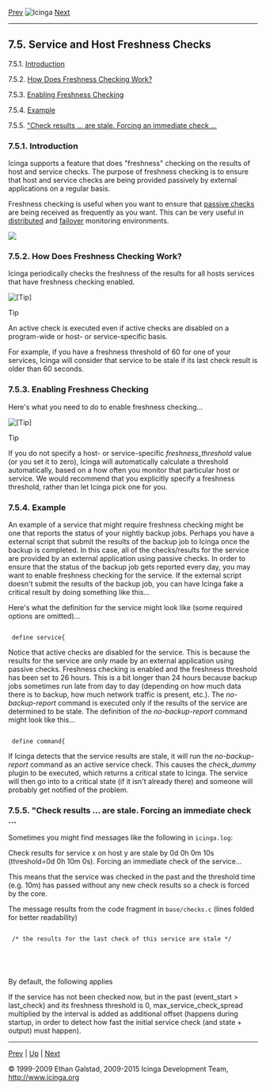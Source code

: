 [Prev](volatileservices.md) ![Icinga](../images/logofullsize.png "Icinga") [Next](distributed.md)

* * * * *

7.5. Service and Host Freshness Checks
--------------------------------------

7.5.1. [Introduction](freshness.md#introduction)

7.5.2. [How Does Freshness Checking Work?](freshness.md#howitworks)

7.5.3. [Enabling Freshness Checking](freshness.md#enable)

7.5.4. [Example](freshness.md#example)

7.5.5. ["Check results ... are stale. Forcing an immediate check
...](freshness.md#stale)

### 7.5.1. Introduction

Icinga supports a feature that does "freshness" checking on the results
of host and service checks. The purpose of freshness checking is to
ensure that host and service checks are being provided passively by
external applications on a regular basis.

Freshness checking is useful when you want to ensure that [passive
checks](passivechecks.md "5.7. Passive Checks") are being received as
frequently as you want. This can be very useful in
[distributed](distributed.md "7.6. Distributed Monitoring") and
[failover](redundancy.md "7.7. Redundant and Failover Network Monitoring")
monitoring environments.

![](../images/freshness.png)

### 7.5.2. How Does Freshness Checking Work?

Icinga periodically checks the freshness of the results for all hosts
services that have freshness checking enabled.





![[Tip]](../images/tip.png)

Tip

An active check is executed even if active checks are disabled on a
program-wide or host- or service-specific basis.

For example, if you have a freshness threshold of 60 for one of your
services, Icinga will consider that service to be stale if its last
check result is older than 60 seconds.

### 7.5.3. Enabling Freshness Checking

Here's what you need to do to enable freshness checking...







![[Tip]](../images/tip.png)

Tip

If you do not specify a host- or service-specific *freshness\_threshold*
value (or you set it to zero), Icinga will automatically calculate a
threshold automatically, based on a how often you monitor that
particular host or service. We would recommend that you explicitly
specify a freshness threshold, rather than let Icinga pick one for you.

### 7.5.4. Example

An example of a service that might require freshness checking might be
one that reports the status of your nightly backup jobs. Perhaps you
have a external script that submit the results of the backup job to
Icinga once the backup is completed. In this case, all of the
checks/results for the service are provided by an external application
using passive checks. In order to ensure that the status of the backup
job gets reported every day, you may want to enable freshness checking
for the service. If the external script doesn't submit the results of
the backup job, you can have Icinga fake a critical result by doing
something like this...

Here's what the definition for the service might look like (some
required options are omitted)...

<pre><code>
 define service{
</code></pre>

Notice that active checks are disabled for the service. This is because
the results for the service are only made by an external application
using passive checks. Freshness checking is enabled and the freshness
threshold has been set to 26 hours. This is a bit longer than 24 hours
because backup jobs sometimes run late from day to day (depending on how
much data there is to backup, how much network traffic is present,
etc.). The *no-backup-report* command is executed only if the results of
the service are determined to be stale. The definition of the
*no-backup-report* command might look like this...

<pre><code>
 define command{
</code></pre>

If Icinga detects that the service results are stale, it will run the
*no-backup-report* command as an active service check. This causes the
*check\_dummy* plugin to be executed, which returns a critical state to
Icinga. The service will then go into to a critical state (if it isn't
already there) and someone will probably get notified of the problem.

### 7.5.5. "Check results ... are stale. Forcing an immediate check ...

Sometimes you might find messages like the following in
`icinga.log`:

 Check results for service x on host y are stale by 0d 0h 0m 10s (threshold=0d 0h 10m 0s).
 Forcing an immediate check of the service...
</code></pre>

This means that the service was checked in the past and the threshold
time (e.g. 10m) has passed without any new check results so a check is
forced by the core.

The message results from the code fragment in `base/checks.c`
(lines folded for better readability)

<pre><code>
 /* the results for the last check of this service are stale */




</code></pre>

By default, the following applies




If the service has not been checked now, but in the past (event\_start
\> last\_check) and its freshness threshold is 0,
max\_service\_check\_spread multiplied by the interval is added as
additional offset (happens during startup, in order to detect how fast
the initial service check (and state + output) must happen).

* * * * *

[Prev](volatileservices.md) | [Up](ch07.md) | [Next](distributed.md)






© 1999-2009 Ethan Galstad, 2009-2015 Icinga Development Team,
http://www.icinga.org
